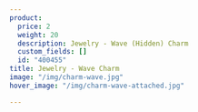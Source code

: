 ```yaml
---
product:
  price: 2
  weight: 20
  description: Jewelry - Wave (Hidden) Charm
  custom_fields: []
  id: "400455"
title: Jewelry - Wave Charm
image: "/img/charm-wave.jpg"
hover_image: "/img/charm-wave-attached.jpg"

---
```

